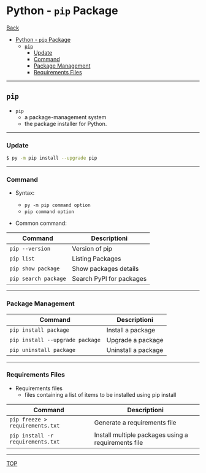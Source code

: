 # Python - `pip` Package

[Back](../index.md)

- [Python - `pip` Package](#python---pip-package)
  - [`pip`](#pip)
    - [Update](#update)
    - [Command](#command)
    - [Package Management](#package-management)
    - [Requirements Files](#requirements-files)

---

## `pip`

- `pip`
  - a package-management system
  - the package installer for Python.

---

### Update

```sh
$ py -m pip install --upgrade pip
```

---

### Command

- Syntax:

  - `py -m pip command option`
  - `pip command option`

- Common command:

| Command              | Descriptioni             |
| -------------------- | ------------------------ |
| `pip --version`      | Version of pip           |
| `pip list`           | Listing Packages         |
| `pip show package`   | Show packages details    |
| `pip search package` | Search PyPI for packages |

---

### Package Management

| Command                         | Descriptioni        |
| ------------------------------- | ------------------- |
| `pip install package`           | Install a package   |
| `pip install --upgrade package` | Upgrade a package   |
| `pip uninstall package`         | Uninstall a package |

---

### Requirements Files

- Requirements files
  - files containing a list of items to be installed using pip install

| Command                           | Descriptioni                                        |
| --------------------------------- | --------------------------------------------------- |
| `pip freeze > requirements.txt`   | Generate a requirements file                        |
| `pip install -r requirements.txt` | Install multiple packages using a requirements file |

---

[TOP](#python---pip-package)